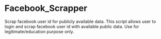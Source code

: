 # Facebook_Scrapper 
Scrap facebook user id for publicly available data.
This script allows user to login and scrap facebook user id with available public data. 
Use for legitimate/education purpose only.
